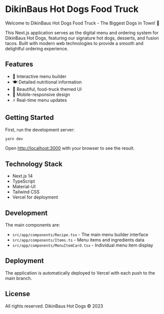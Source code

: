 # DikinBaus Hot Dogs Food Truck

Welcome to DikinBaus Hot Dogs Food Truck - The Biggest Dogs in Town! 🌭

This Next.js application serves as the digital menu and ordering system for DikinBaus Hot Dogs, featuring our signature hot dogs, desserts, and fusion tacos. Built with modern web technologies to provide a smooth and delightful ordering experience.

## Features

- 🌭 Interactive menu builder
- 🍽️ Detailed nutritional information
- 🎨 Beautiful, food-truck themed UI
- 📱 Mobile-responsive design
- ⚡ Real-time menu updates

## Getting Started

First, run the development server:

```bash
yarn dev
```

Open [http://localhost:3000](http://localhost:3000) with your browser to see the result.

## Technology Stack

- Next.js 14
- TypeScript
- Material-UI
- Tailwind CSS
- Vercel for deployment

## Development

The main components are:

- `src/app/components/Recipe.tsx` - The main menu builder interface
- `src/app/components/Items.ts` - Menu items and ingredients data
- `src/app/components/MenuItemCard.tsx` - Individual menu item display

## Deployment

The application is automatically deployed to Vercel with each push to the main branch.

## License

All rights reserved. DikinBaus Hot Dogs © 2023

